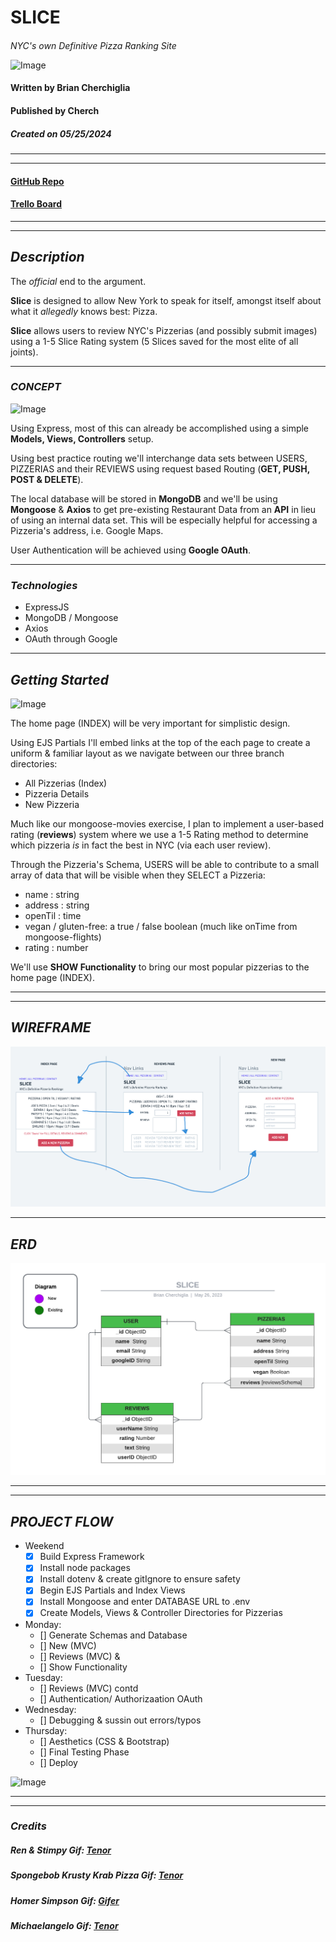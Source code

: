 # **SLICE**
####
_NYC's own Definitive Pizza Ranking Site_

![Image](https://media.tenor.com/X2xUUHbZrXMAAAAC/pizza-party.gif)

#### Written by Brian Cherchiglia
#### Published by Cherch
##### Created on 05/25/2024
***
***
#### [**GitHub Repo**](https://github.com/cherch173/u2_project_prompt)
#### [**Trello Board**](https://trello.com/invite/b/v3VAizMi/ATTI545a35c236d2a7c8f922f1c022bd94b30A3995FF/software-development-web-app-ios-app-android-app)
***
***
## _**Description**_
The _official_ end to the argument.

**Slice** is designed to allow New York to speak for itself, amongst itself about what it _allegedly_ knows best: Pizza.

**Slice** allows users to review NYC's Pizzerias (and possibly submit images) using a 1-5 Slice Rating system (5 Slices saved for the most elite of all joints).

***
### _**CONCEPT**_
![Image](https://media.tenor.com/-lohISybXxoAAAAC/spongebob-the-krusty-krab-pizza.gif)

Using Express, most of this can already be accomplished using a simple **Models, Views, Controllers** setup.

Using best practice routing we'll interchange data sets between USERS, PIZZERIAS and their REVIEWS using request based Routing (**GET, PUSH, POST & DELETE**).

The local database will be stored in **MongoDB** and we'll be using **Mongoose** & **Axios** to get pre-existing Restaurant Data from an **API** in lieu of using an internal data set. This will be especially helpful for accessing a Pizzeria's address, i.e. Google Maps.

User Authentication will be achieved using **Google OAuth**.
***

### _**Technologies**_
- ExpressJS
- MongoDB / Mongoose
- Axios
- OAuth through Google
***
## _**Getting Started**_
![Image](https://i.gifer.com/IPR.gif)

The home page (INDEX) will be very important for simplistic design.

Using EJS Partials I'll embed links at the top of the each page to create a uniform & familiar layout as we navigate between our three branch directories:

- All Pizzerias (Index)
- Pizzeria Details
- New Pizzeria

Much like our mongoose-movies exercise, I plan to implement a user-based rating (**reviews**) system where we use a 1-5 Rating method to determine which pizzeria _is_ in fact the best in NYC (via each user review).

Through the Pizzeria's Schema, USERS will be able to contribute to a small array of data that will be visible when they SELECT a Pizzeria:
- name : string
- address : string
- openTil : time
- vegan / gluten-free: a true / false boolean (much like onTime from mongoose-flights)
- rating : number

We'll use **SHOW Functionality** to bring our most popular pizzerias to the home page (INDEX). 

***
***
## **_WIREFRAME_**

![Image](public/images/wireframe2.jpg)



***

## **_ERD_**
![Image](public/images/sliceERD.png)
***
***
## **_PROJECT FLOW_**

- Weekend
    - [X] Build Express Framework
    - [X] Install node packages
    - [X] Install dotenv & create gitIgnore to ensure safety
    - [X] Begin EJS Partials and Index Views
    - [X] Install Mongoose and enter DATABASE URL to .env
    - [X] Create Models, Views & Controller Directories for Pizzerias

- Monday: 
    - [] Generate Schemas and Database
    - [] New (MVC)
    - [] Reviews (MVC) & 
    - [] Show Functionality
- Tuesday: 
    - [] Reviews (MVC) contd
    - [] Authentication/ Authorizaation OAuth
- Wednesday: 
    - [] Debugging & sussin out errors/typos
- Thursday:
    - [] Aesthetics (CSS & Bootstrap)
    - [] Final Testing Phase
    - [] Deploy

![Image](https://media.tenor.com/6omVw7_jl7AAAAAC/tmnt-michelangelo.gif)

***
***
### _**Credits**_
##### Ren & Stimpy Gif: [Tenor](https://media.tenor.com/X2xUUHbZrXMAAAAC/pizza-party.gif)
##### Spongebob Krusty Krab Pizza Gif: [Tenor](https://media.tenor.com/-lohISybXxoAAAAC/spongebob-the-krusty-krab-pizza.gif)
##### Homer Simpson Gif: [Gifer](ttps://i.gifer.com/IPR.gif)
##### Michaelangelo Gif: [Tenor](https://media.tenor.com/6omVw7_jl7AAAAAC/tmnt-michelangelo.gif)
